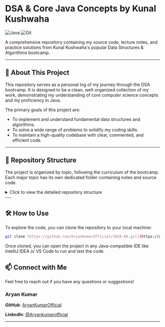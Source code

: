 # DSA & Core Java Concepts by Kunal Kushwaha

![Java](https://img.shields.io/badge/Java-ED8B00?style=for-the-badge&logo=java&logoColor=white)
![Git](https://img.shields.io/badge/Git-F05032?style=for-the-badge&logo=git&logoColor=white)

A comprehensive repository containing my source code, lecture notes, and practice solutions from Kunal Kushwaha's
popular Data Structures & Algorithms bootcamp.

---

## 🚀 About This Project

This repository serves as a personal log of my journey through the DSA bootcamp. It is designed to be a clean,
well-organized collection of my work, demonstrating my understanding of core computer science concepts and my
proficiency in Java.

The primary goals of this project are:

* To implement and understand fundamental data structures and algorithms.
* To solve a wide range of problems to solidify my coding skills.
* To maintain a high-quality codebase with clear, commented, and efficient code.

---

## 📂 Repository Structure

The project is organized by topic, following the curriculum of the bootcamp. Each major topic has its own dedicated
folder containing notes and source code.

<details>
<summary>Click to view the detailed repository structure</summary>


/
├── 📁 01-Flow-of-Program/
├── 📁 02-Conditionals-Loops/
├── 📁 03-Switch-Statements/
├── 📁 04-Functions/
├── 📁 05-Arrays/
│ ├── 💻 Array.java
│ └── 💻 ArrayListExample.java
├── 📁 06-Searching/
│ ├── 💻 LinearSearch.java
│ └── 💻 BinarySearch.java
├── 📁 07-Sorting/
│ ├── 💻 BubbleSort.java
│ └── 💻 InsertionSort.java
├── ... (and so on for all topics)
├── 📝 .gitignore
├── 📄 LICENSE
└── 📄 README.md


</details>
---

## 🛠️ How to Use

To explore the code, you can clone the repository to your local machine:

```bash
git clone [https://github.com/AryanKumarOfficial/JAVA-KK.git](https://github.com/AryanKumarOfficial/JAVA-KK.git)

```

Once cloned, you can open the project in any Java-compatible IDE like IntelliJ IDEA or VS Code to run and test the code.

## 📫 Connect with Me

Feel free to reach out if you have any questions or suggestions!

### Aryan Kumar

**_GitHub_**: [AryanKumarOfficial](https://github.com/aryankumarofficial)

**_LinkedIn_**: [@Aryankumarofficial](https://lindedin.com/in/aryankumarofficial)


---
